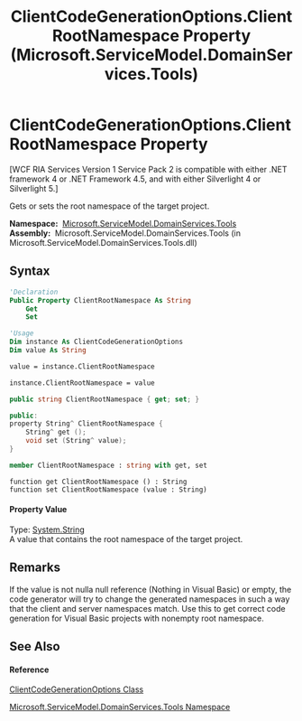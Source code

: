 ﻿---
title: ClientCodeGenerationOptions.ClientRootNamespace Property  (Microsoft.ServiceModel.DomainServices.Tools)
TOCTitle: ClientRootNamespace Property
ms:assetid: P:Microsoft.ServiceModel.DomainServices.Tools.ClientCodeGenerationOptions.ClientRootNamespace
ms:mtpsurl: https://msdn.microsoft.com/en-us/library/microsoft.servicemodel.domainservices.tools.clientcodegenerationoptions.clientrootnamespace(v=VS.91)
ms:contentKeyID: 32336271
ms.date: 01/27/2012
mtps_version: v=VS.91
f1_keywords:
- Microsoft.ServiceModel.DomainServices.Tools.ClientCodeGenerationOptions.ClientRootNamespace
- Microsoft.ServiceModel.DomainServices.Tools.ClientCodeGenerationOptions.get_ClientRootNamespace
- Microsoft.ServiceModel.DomainServices.Tools.ClientCodeGenerationOptions.set_ClientRootNamespace
dev_langs:
- CSharp
- JScript
- VB
- FSharp
- c++
api_location:
- microsoft.servicemodel.domainservices.tools.dll
api_name:
- Microsoft.ServiceModel.DomainServices.Tools.ClientCodeGenerationOptions.ClientRootNamespace
- Microsoft.ServiceModel.DomainServices.Tools.ClientCodeGenerationOptions.get_ClientRootNamespace
- Microsoft.ServiceModel.DomainServices.Tools.ClientCodeGenerationOptions.set_ClientRootNamespace
api_type:
- Managed
topic_type:
- apiref
- kbSyntax
product_family_name: VS
ROBOTS: INDEX,FOLLOW
---

# ClientCodeGenerationOptions.ClientRootNamespace Property

\[WCF RIA Services Version 1 Service Pack 2 is compatible with either .NET framework 4 or .NET Framework 4.5, and with either Silverlight 4 or Silverlight 5.\]

Gets or sets the root namespace of the target project.

**Namespace:**  [Microsoft.ServiceModel.DomainServices.Tools](gg153739\(v=vs.91\).md)  
**Assembly:**  Microsoft.ServiceModel.DomainServices.Tools (in Microsoft.ServiceModel.DomainServices.Tools.dll)

## Syntax

``` vb
'Declaration
Public Property ClientRootNamespace As String
    Get
    Set
```

``` vb
'Usage
Dim instance As ClientCodeGenerationOptions
Dim value As String

value = instance.ClientRootNamespace

instance.ClientRootNamespace = value
```

``` csharp
public string ClientRootNamespace { get; set; }
```

``` c++
public:
property String^ ClientRootNamespace {
    String^ get ();
    void set (String^ value);
}
```

``` fsharp
member ClientRootNamespace : string with get, set
```

``` jscript
function get ClientRootNamespace () : String
function set ClientRootNamespace (value : String)
```

#### Property Value

Type: [System.String](https://msdn.microsoft.com/en-us/library/s1wwdcbf)  
A value that contains the root namespace of the target project.  

## Remarks

If the value is not nulla null reference (Nothing in Visual Basic) or empty, the code generator will try to change the generated namespaces in such a way that the client and server namespaces match. Use this to get correct code generation for Visual Basic projects with nonempty root namespace.

## See Also

#### Reference

[ClientCodeGenerationOptions Class](gg153689\(v=vs.91\).md)

[Microsoft.ServiceModel.DomainServices.Tools Namespace](gg153739\(v=vs.91\).md)

